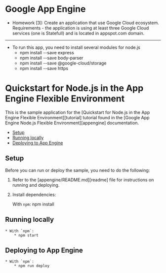# Google App Engine

* Homework [3]: Create an application that use Google Cloud ecosystem. Requirements - the application is using at least three Google Cloud services (one is Statefull) and is located in appspot.com domain.

<hr>

* To run this app, you need to install several modules for node.js
	* npm install --save express
	* npm install --save body-parser
	* npm install --save @google-cloud/storage
	* npm install --save https

# Quickstart for Node.js in the App Engine Flexible Environment

This is the sample application for the
[Quickstart for Node.js in the App Engine Flexible Environment][tutorial]
tutorial found in the [Google App Engine Node.js Flexible Environment][appengine]
documentation.

* [Setup](#setup)
* [Running locally](#running-locally)
* [Deploying to App Engine](#deploying-to-app-engine)

## Setup

Before you can run or deploy the sample, you need to do the following:

1.  Refer to the [appengine/README.md][readme] file for instructions on
    running and deploying.
1.  Install dependencies:

    With `npm`:
        npm install

## Running locally

	* With `npm`:
	    * npm start

## Deploying to App Engine

	* With `npm`:
	    * npm run deploy
